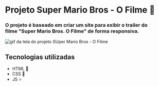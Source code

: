 # Projeto Super Mario Bros - O Filme 🍄

### O projeto é baseado em criar um site para exibir o trailer do filme "Super Mario Bros. O Filme" de forma responsiva.

<img src="./demonstracao.gif" alt="gif da tela do projeto SUper Mario Bros - O Filme">

## Tecnologias utilizadas

- HTML 🏰
- CSS 👻
- JS ⭐
